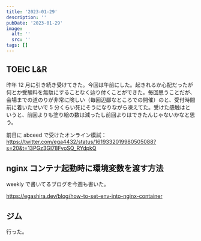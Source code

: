 ```yaml
---
title: '2023-01-29'
description: ''
pubDate: '2023-01-29'
image:
  alt: ''
  src: ''
tags: []
---
```


## TOEIC L&R

昨年 12 月に引き続き受けてきた。今回は午前にした。起きれるか心配だったが何とか受験料を無駄にすることなく辿り付くことができた。毎回思うことだが、会場までの道のりが非常に険しい（毎回辺鄙なところでの開催）のと、受付時間前に着いたせいで 5 分くらい死にそうになりながら凍えてた。受けた感触はというと、前回よりも塗り絵の数は減ったし前回よりはできたんじゃないかなと思う。

前日に abceed で受けたオンライン模試：https://twitter.com/ega4432/status/1619332019980505088?s=20&t=13PGz3GI78FvoSQ_RYdpkQ


## nginx コンテナ起動時に環境変数を渡す方法

weekly で書いてるブログを今週も書いた。

https://egashira.dev/blog/how-to-set-env-into-nginx-container

## ジム

行った。
